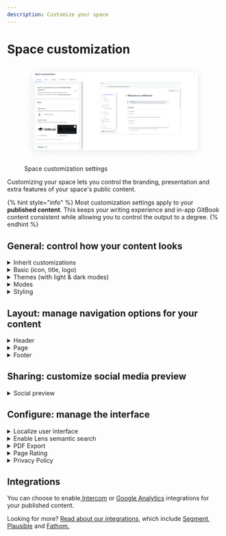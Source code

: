 ```yaml
---
description: Customize your space
---
```


# Space customization

<figure><img src="../../.gitbook/assets/space-customization-modal.png" alt="A screenshot showing the space customization settings. On the left are the settings themselves, and on the right is a preview of how the published content will look with the selected settings."><figcaption><p>Space customization settings</p></figcaption></figure>

Customizing your space lets you control the branding, presentation and extra features of your space's public content.

{% hint style="info" %}
Most customization settings apply to your **published content**. This keeps your writing experience and in-app GitBook content consistent while allowing you to control the output to a degree.
{% endhint %}

## General: control how your content looks

<details>

<summary>Inherit customizations</summary>

If the space you are customizing is within a collection, you'll see this option:

<img src="../../.gitbook/assets/inherit-customizations.png" alt="Inherit customizations" data-size="original">

When this setting is enabled, the space will automatically inherit any changes made to the customization settings for the parent collection. This is useful if you want to control multiple spaces' customizations in one place, and removes the need to make the same change multiple times across spaces.

</details>

<details>

<summary>Basic (icon, title, logo)</summary>

**Icon**\
You can set an emoji, or upload an icon of your own. Please note that this setting will only affect the icon that displays _in the published documentation_. (If you want to edit the icon used within the GitBook app, close the customize section and click on the icon at the top of the space.)

**Title**\
You can set any title you choose for your space. Again, please note that this setting will only affect the title that displays _in the published documentation_. (If you want to edit the title used within the GitBook app, close the customize section and click on the title at the top of the space.)

**Logo**\
You can replace _both_ the space's title and icon with a custom logo so that your documentation better reflects your own branding — and, you can upload two versions: one for light mode, and one for dark mode. _Note: this setting is only available to spaces owned by an organization subscribed to a Pro or Enterprise plan._

If you're wondering about the difference between the icon and logo options, here's the answer! The icon allows you to upload a small, 132px square image, which will be displayed _alongside_ your space title, whereas the custom logo allows you to upload a larger image (we recommend at least 600px wide), which will completely replace the icon and title settings.

</details>

<details>

<summary>Themes (with light &#x26; dark modes)</summary>

Themes enable you to customize the color scheme of your published content. Whichever theme you choose, you'll have access to choose the primary color for light mode and for dark mode. While you can use any colors you'd like, it's important to keep accessibility in mind and choose something that will have good contrast so that your content is easy to read.

**Default theme**\
All spaces have access to this theme, where the header background color will be aligned with the background color for the rest of the space.

**Bold theme**\
The bold theme uses the primary color as the header background color. It is only available to spaces owned by an organization subscribed to a Pro or Enterprise plan.

**Contrast theme**\
The contrast theme has a dark header background color in light mode, and a light header background color in dark mode. It is only available to spaces owned by an organization subscribed to a Pro or Enterprise plan.

**Custom theme**\
The custom theme option will enable you to set your own color preferences for the background color and link color in the header, in addition to choosing the primary color for light mode and for dark mode. It is only available to spaces owned by an organization subscribed to a Pro or Enterprise plan.\


</details>

<details>

<summary>Modes</summary>

**Show mode toggle**\
If you would like visitors to your published content to be able to toggle between light and dark mode, enable this setting! You can see it in action in our own documentation here. It's located near the top-right corner next to the search bar for larger screens, and within the menu on mobile devices.

**Default mode**\
Choose whether visitors to your published content will see it in light mode or dark mode initially. If show mode toggle is enabled, they'll be able to switch to the other option if they prefer. If show mode toggle is disabled, they'll only be able to see your content in the mode you choose here.

_Note: if, instead, you're looking to change the theme within the GitBook app, you can do that from your settings menu, which can be found at the bottom of the_ [_sidebar_](../../product-tour/navigation.md#sidebar)_._

</details>

<details>

<summary>Styling</summary>

**Font family**\
You can choose a font family for your published content from a list of popular options. This setting is only available to spaces owned by an organization subscribed to a Pro or Enterprise plan.

GitBook doesn't support the uploading or linking of custom fonts. If you think we're missing a typeface that works wonderfully for headers, body copy, and captions, [let us know](../../faq/support.md)!

**Corner style**\
Choose either a rounded corner or straight corner style, to help align your published GitBook content with your own brand's styling preferences.

</details>

## Layout: manage navigation options for your content

<details>

<summary>Header</summary>

**Navigation**\
Enable or disable header links for your space! You could use header links to link to important parts of your documentation, or perhaps to link back to your main website.

When enabled, all you'll need to do is add a title and a URL for each link. We support two levels of header navigation, meaning that you can have sub-links that appear in a dropdown menu.

</details>

<details>

<summary>Page</summary>

**Pagination**\
Keep this setting on to have previous and next buttons appear at the bottom of each page in your space, or toggle it off if you prefer that your pages don't include those buttons.

</details>

<details>

<summary>Footer</summary>

Enable or disable a footer section for your space! The footer is only available to spaces owned by an organization subscribed to a Pro or Enterprise plan.

**Logo**\
You might like to include your logo or another image in the footer. If you choose to upload one, we recommend a width of at least 600px.

**Copyright text**\
You can include some brief copyright text, if you'd like.

**Navigation**\
You can include links in your footer, in multiple sections. Just like with the header, you just need to add a title and URL for each link. Make sure to also include a section title for each section you create.

</details>

## Sharing: customize social media preview

<details>

<summary>Social preview</summary>

You can upload a custom social preview image for your space. This will set the space's `og:image` to be your uploaded image, and it'll show when the space's link is shared to any platform or product that supports OpenGraph images.

</details>

## Configure: manage the interface&#x20;

<details>

<summary>Localize user interface</summary>

You can select from a list of languages to localize the user interface of your published content. This will apply translations to the **non-custom** areas of the interface.

This setting will _not_ auto-translate your actual content, but can help with matching the user interface to the language that you are writing in.

Is there a language we don't yet offer that you would like to see included in this list? [Let us know](../../faq/support.md)!

</details>

<details>

<summary>Enable Lens semantic search</summary>

Enabling Lens allows visitors to your published documentation to ask questions and receive a semantic answer based on your content.

You can [find out more about Lens](../../product-tour/searching-your-content/lens.md).

</details>

<details>

<summary>PDF Export</summary>

You can choose whether or not you'd like visitors to your published content to be able to download the content as a PDF file.

You can [find out more about the PDF export feature](../share/pdf-export.md).

PDF Export is only available to spaces owned by an organization subscribed to a Pro or Enterprise plan.

</details>

<details>

<summary>Page Rating</summary>

Choose whether or not visitors to your published content can leave a rating on each page to let you know how they feel about it. They'll be able to choose a sad, neutral, or happy face.

You can review the results of this survey if you click on [insights](../insights.md) in the [space sub-navigation](https://docs.gitbook.com/getting-started/overview#space-sub-navigation).

</details>

<details>

<summary>Privacy Policy</summary>

You can link to your own privacy policy to help visitors understand how your GitBook content uses cookies, and how you protect their privacy. If you choose not to set one, [GitBook's own privacy policy](https://policies.gitbook.com/privacy-and-security/statement/cookies) will be used.

</details>

## Integrations

You can choose to enable[ Intercom](../../product-tour/integrations/intercom/) or [Google Analytics](../../product-tour/integrations/google-analytics/) integrations for your published content.

Looking for more? [Read about our integrations](space-customization.md#integrations), which include [Segment](../../product-tour/integrations/segment/), [Plausible](../../product-tour/integrations/plausible/) and [Fathom.](../../product-tour/integrations/fathom/)&#x20;
